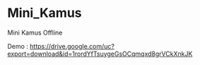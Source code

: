 # Mini_Kamus
Mini Kamus Offline

Demo : https://drive.google.com/uc?export=download&id=1rordYfTsuygeGsOCqmqxd8grVCkXnkJK
